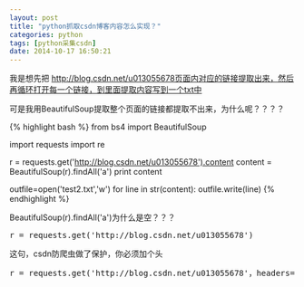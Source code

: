```yaml
---
layout: post
title: "python抓取csdn博客内容怎么实现？"
categories: python
tags: [python采集csdn]
date: 2014-10-17 16:50:21
---
```


我是想先把 http://blog.csdn.net/u013055678页面内对应的链接提取出来，然后再循环打开每一个链接，到里面提取内容写到一个txt中

可是我用BeautifulSoup提取整个页面的链接都提取不出来，为什么呢？？？？

{% highlight bash %}
from bs4 import BeautifulSoup

import requests
import re
  
r = requests.get('http://blog.csdn.net/u013055678').content
content = BeautifulSoup(r).findAll('a')
print content
 
outfile=open('test2.txt','w')
for line in str(content):
    outfile.write(line)
{% endhighlight %}

BeautifulSoup(r).findAll('a')为什么是空？？？



<pre>
r = requests.get('http://blog.csdn.net/u013055678')
</pre>

这句，csdn防爬虫做了保护，你必须加个头
<pre>
r = requests.get('http://blog.csdn.net/u013055678'，headers={'User-Agent': 'Mozilla/5.0 (Windows NT 6.1; rv:32.0) Gecko/20100101 Firefox/32.0'})
</pre>
